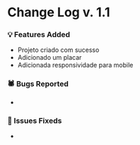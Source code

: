 # Change Log v. 1.1


### 💡 Features Added

- Projeto criado com sucesso
- Adicionado um placar
- Adicionada responsividade para mobile
  

### 🕷️ Bugs Reported

- 


### 🔧 Issues Fixeds

-
